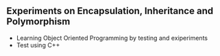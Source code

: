 ## Experiments on Encapsulation, Inheritance and Polymorphism

- Learning Object Oriented Programming by testing and exiperiments
- Test using C++
